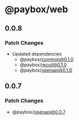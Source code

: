 # @paybox/web

## 0.0.8

### Patch Changes

- Updated dependencies
  - @paybox/common@0.1.0
  - @paybox/recoil@0.1.0
  - @paybox/openapi@0.1.0

## 0.0.7

### Patch Changes

- @paybox/openapi@0.0.7
